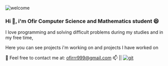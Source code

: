 ![welcome](https://user-images.githubusercontent.com/73709686/127783357-e09f847f-dea7-45b5-a80f-84ef5df66eb2.gif)


<h3>Hi 👋, i'm Ofir Computer Science and Mathematics student 😄</h3>


I love programming and solving difficult problems during my studies and in my free time,

Here you can see projects i'm working on and projects I have worked on


💬 Feel free to contact me at:  ofirrr999@gmail.com 📫 ||  <a href="http://www.linkedin.com/in/ofir-ovadia" target="git"> <img src="https://img.shields.io/badge/LinkedIn-0077B5?style=for-the-badge&logo=linkedin&logoColor=white" alt="git">



